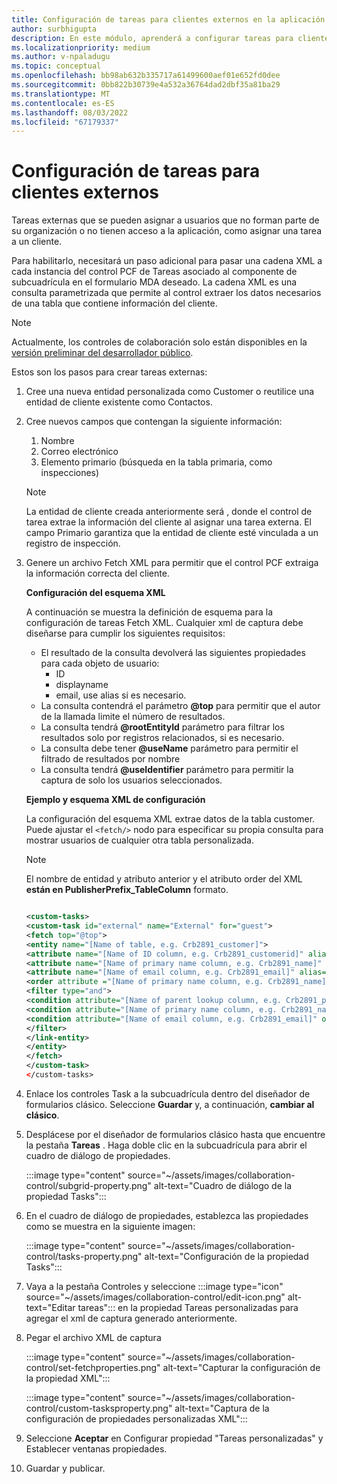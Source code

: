 ```yaml
---
title: Configuración de tareas para clientes externos en la aplicación de control de colaboración
author: surbhigupta
description: En este módulo, aprenderá a configurar tareas para clientes externos en la aplicación de control de colaboración en Microsoft Teams.
ms.localizationpriority: medium
ms.author: v-npaladugu
ms.topic: conceptual
ms.openlocfilehash: bb98ab632b335717a61499600aef01e652fd0dee
ms.sourcegitcommit: 0bb822b30739e4a532a36764dad2dbf35a81ba29
ms.translationtype: MT
ms.contentlocale: es-ES
ms.lasthandoff: 08/03/2022
ms.locfileid: "67179337"
---
```

# <a name="configure-tasks-for-external-clients"></a>Configuración de tareas para clientes externos

Tareas externas que se pueden asignar a usuarios que no forman parte de su organización o no tienen acceso a la aplicación, como asignar una tarea a un cliente.

Para habilitarlo, necesitará un paso adicional para pasar una cadena XML a cada instancia del control PCF de Tareas asociado al componente de subcuadrícula en el formulario MDA deseado. La cadena XML es una consulta parametrizada que permite al control extraer los datos necesarios de una tabla que contiene información del cliente.

> [!NOTE]
> Actualmente, los controles de colaboración solo están disponibles en la [versión preliminar del desarrollador público](~/resources/dev-preview/developer-preview-intro.md).

Estos son los pasos para crear tareas externas:

1. Cree una nueva entidad personalizada como Customer o reutilice una entidad de cliente existente como Contactos.

1. Cree nuevos campos que contengan la siguiente información:
    1. Nombre
    1. Correo electrónico
    1. Elemento primario (búsqueda en la tabla primaria, como inspecciones)
    > [!NOTE]
    > La entidad de cliente creada anteriormente será , donde el control de tarea extrae la información del cliente al asignar una tarea externa. El campo Primario garantiza que la entidad de cliente esté vinculada a un registro de inspección.

1. Genere un archivo Fetch XML para permitir que el control PCF extraiga la información correcta del cliente.

    **Configuración del esquema XML**

    A continuación se muestra la definición de esquema para la configuración de tareas Fetch XML. Cualquier xml de captura debe diseñarse para cumplir los siguientes requisitos:

    * El resultado de la consulta devolverá las siguientes propiedades para cada objeto de usuario:
      * ID
      * displayname
      * email, use alias si es necesario.
    * La consulta contendrá el parámetro **@top** para permitir que el autor de la llamada limite el número de resultados.
    * La consulta tendrá **@rootEntityId** parámetro para filtrar los resultados solo por registros relacionados, si es necesario.
    * La consulta debe tener **@useName** parámetro para permitir el filtrado de resultados por nombre
    * La consulta tendrá **@useIdentifier** parámetro para permitir la captura de solo los usuarios seleccionados.

    **Ejemplo y esquema XML de configuración**

    La configuración del esquema XML extrae datos de la tabla customer. Puede ajustar el `<fetch/>` nodo para especificar su propia consulta para mostrar usuarios de cualquier otra tabla personalizada.

    > [!NOTE]
    > El nombre de entidad y atributo anterior y el atributo order del XML **están en PublisherPrefix_TableColumn** formato.

    ```xml
    
    <custom-tasks> 
    <custom-task id="external" name="External" for="guest"> 
    <fetch top="@top"> 
    <entity name="[Name of table, e.g. Crb2891_customer]"> 
    <attribute name="[Name of ID column, e.g. Crb2891_customerid]" alias="id" /> 
    <attribute name="[Name of primary name column, e.g. Crb2891_name]" alias="displayname" /> 
    <attribute name="[Name of email column, e.g. Crb2891_email]" alias="email" /> 
    <order attribute ="[Name of primary name column, e.g. Crb2891_name]" descending="false" /> 
    <filter type="and"> 
    <condition attribute="[Name of parent lookup column, e.g. Crb2891_parent]" operator="eq" value="@rootEntityId" /> 
    <condition attribute="[Name of primary name column, e.g. Crb2891_name]" operator="like" value="@userName" /> 
    <condition attribute="[Name of email column, e.g. Crb2891_email]" operator="like" value="@userIdentifier" /> 
    </filter> 
    </link-entity> 
    </entity> 
    </fetch> 
    </custom-task> 
    </custom-tasks> 
    
    ```

1. Enlace los controles Task a la subcuadrícula dentro del diseñador de formularios clásico. Seleccione **Guardar** y, a continuación, **cambiar al clásico**.

1. Desplácese por el diseñador de formularios clásico hasta que encuentre la pestaña **Tareas** . Haga doble clic en la subcuadrícula para abrir el cuadro de diálogo de propiedades.

    :::image type="content" source="~/assets/images/collaboration-control/subgrid-property.png" alt-text="Cuadro de diálogo de la propiedad Tasks":::

1. En el cuadro de diálogo de propiedades, establezca las propiedades como se muestra en la siguiente imagen:

    :::image type="content" source="~/assets/images/collaboration-control/tasks-property.png" alt-text="Configuración de la propiedad Tasks":::

1. Vaya a la pestaña Controles y seleccione :::image type="icon" source="~/assets/images/collaboration-control/edit-icon.png" alt-text="Editar tareas"::: en la propiedad Tareas personalizadas para agregar el xml de captura generado anteriormente.

1. Pegar el archivo XML de captura

    :::image type="content" source="~/assets/images/collaboration-control/set-fetchproperties.png" alt-text="Capturar la configuración de la propiedad XML":::

    :::image type="content" source="~/assets/images/collaboration-control/custom-tasksproperty.png" alt-text="Captura de la configuración de propiedades personalizadas XML":::

1. Seleccione **Aceptar** en Configurar propiedad "Tareas personalizadas" y Establecer ventanas propiedades.

1. Guardar y publicar.
